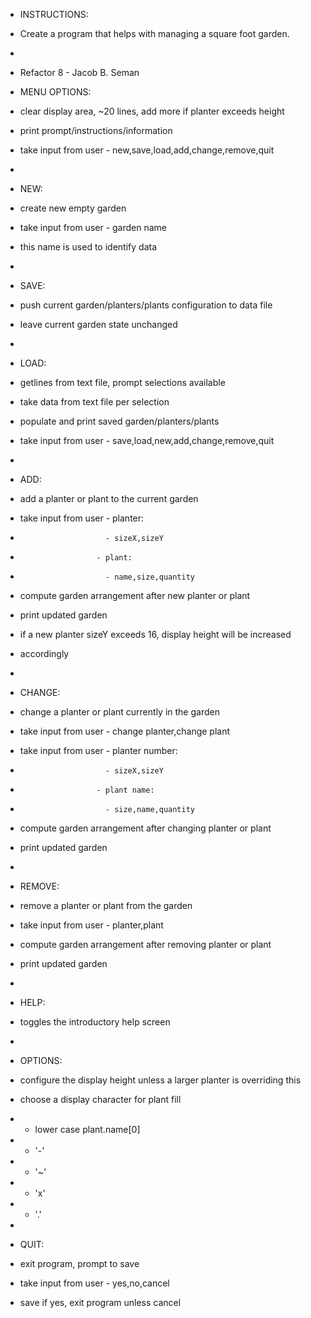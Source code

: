 
 *  INSTRUCTIONS:
 * Create a program that helps with managing a square foot garden.
 * 
 * Refactor 8 - Jacob B. Seman

 *  MENU OPTIONS:
 * clear display area, ~20 lines, add more if planter exceeds height
 * print prompt/instructions/information
 * take input from user - new,save,load,add,change,remove,quit
 * 
 *  NEW:
 * create new empty garden
 * take input from user - garden name
 * this name is used to identify data
 *
 *  SAVE:
 * push current garden/planters/plants configuration to data file
 * leave current garden state unchanged
 *
 *  LOAD:
 * getlines from text file, prompt selections available
 * take data from text file per selection
 * populate and print saved garden/planters/plants
 * take input from user - save,load,new,add,change,remove,quit
 *
 *  ADD:
 * add a planter or plant to the current garden
 * take input from user - planter:
 *                        - sizeX,sizeY
 *                      - plant:
 *                        - name,size,quantity
 * compute garden arrangement after new planter or plant
 * print updated garden
 * if a new planter sizeY exceeds 16, display height will be increased
 * accordingly
 *
 *  CHANGE:
 * change a planter or plant currently in the garden
 * take input from user - change planter,change plant
 * take input from user - planter number:
 *                        - sizeX,sizeY
 *                      - plant name:
 *                        - size,name,quantity
 * compute garden arrangement after changing planter or plant
 * print updated garden
 *
 *  REMOVE:
 * remove a planter or plant from the garden
 * take input from user - planter,plant
 * compute garden arrangement after removing planter or plant
 * print updated garden
 * 
 *  HELP:
 * toggles the introductory help screen
 * 
 *  OPTIONS:
 * configure the display height unless a larger planter is overriding this
 * choose a display character for plant fill
 *    - lower case plant.name[0]
 *    - '-'
 *    - '~'
 *    - 'x'
 *    - '.'
 *
 *  QUIT:
 * exit program, prompt to save
 * take input from user - yes,no,cancel
 * save if yes, exit program unless cancel
